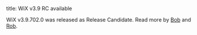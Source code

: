 title: WiX v3.9 RC available

WiX v3.9.702.0 was released as Release Candidate. Read more by <a href="http://www.joyofsetup.com/2014/07/04/wix-v3-9-release-candidate/">Bob</a> and <a href="http://robmensching.com/blog/posts/2014/7/7/wix-v3.9-release-candidate/">Rob</a>.
